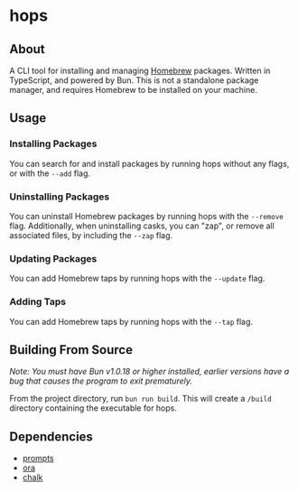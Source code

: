 # hops

## About

A CLI tool for installing and managing [Homebrew](https://brew.sh) packages. Written in TypeScript, and powered by Bun. This is not a standalone package manager, and requires Homebrew to be installed on your machine.

## Usage

### Installing Packages

You can search for and install packages by running hops without any flags, or with the `--add` flag.

### Uninstalling Packages

You can uninstall Homebrew packages by running hops with the `--remove` flag. Additionally, when uninstalling casks, you can "zap", or remove all associated files, by including the `--zap` flag.

### Updating Packages

You can add Homebrew taps by running hops with the `--update` flag.

### Adding Taps

You can add Homebrew taps by running hops with the `--tap` flag.

## Building From Source

_Note: You must have Bun v1.0.18 or higher installed, earlier versions have a bug that causes the program to exit prematurely._

From the project directory, run `bun run build`. This will create a `/build` directory containing the executable for hops.

## Dependencies

- [prompts](https://github.com/terkelg/prompts)
- [ora](https://github.com/sindresorhus/ora)
- [chalk](https://github.com/chalk/chalk)

